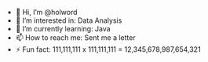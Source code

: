 - 👋 Hi, I’m @holword
- 👀 I’m interested in: Data Analysis
- 🌱 I’m currently learning: Java
- 📫 How to reach me: Sent me a letter
- ⚡ Fun fact: 111,111,111 x 111,111,111 = 12,345,678,987,654,321



<!---
holword/holword is a ✨ special ✨ repository because its `README.md` (this file) appears on your GitHub profile.
You can click the Preview link to take a look at your changes.
--->
